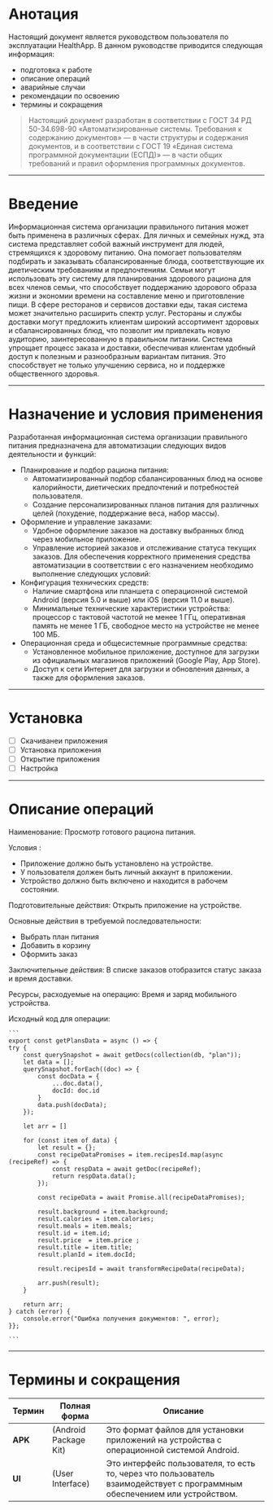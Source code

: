 # Анотация
Настоящий документ является руководством пользователя по эксплуатации HealthApp.
В данном руководстве приводится следующая информация:
* подготовка к работе
* описание операций
* аварийные случаи
* рекомендации по освоению
* термины и сокращения

> Настоящий документ разработан в соответствии с ГОСТ 34 РД 50-34.698-90 «Автоматизированные системы. Требования к содержанию документов» — в части структуры и содержания документов, и в соответствии с ГОСТ 19 «Единая система программной документации (ЕСПД)» — в части общих требований и правил оформления программных документов.

------------------------------------------------------------------------------------------
# Введение
Информационная система организации правильного питания может быть применена в различных сферах.
Для личных и семейных нужд, эта система представляет собой важный инструмент для людей, стремящихся к здоровому питанию. Она помогает пользователям подбирать и заказывать сбалансированные блюда, соответствующие их диетическим требованиям и предпочтениям. Семьи могут использовать эту систему для планирования здорового рациона для всех членов семьи, что способствует поддержанию здорового образа жизни и экономии времени на составление меню и приготовление пищи.
В сфере ресторанов и сервисов доставки еды, такая система может значительно расширить спектр услуг. Рестораны и службы доставки могут предложить клиентам широкий ассортимент здоровых и сбалансированных блюд, что позволит им привлекать новую аудиторию, заинтересованную в правильном питании. Система упрощает процесс заказа и доставки, обеспечивая клиентам удобный доступ к полезным и разнообразным вариантам питания. Это способствует не только улучшению сервиса, но и поддержке общественного здоровья.

------------------------------------------------------------------------------------------
# Назначение и условия применения 
Разработанная информационная система организации правильного питания предназначена для автоматизации следующих видов деятельности и функций:
- Планирование и подбор рациона питания:
  * Автоматизированный подбор сбалансированных блюд на основе калорийности, диетических предпочтений и потребностей пользователя.
  * Создание персонализированных планов питания для различных целей (похудение, поддержание веса, набор массы).
- Оформление и управление заказами:
  * Удобное оформление заказов на доставку выбранных блюд через мобильное приложение.
  * Управление историей заказов и отслеживание статуса текущих заказов.
Для обеспечения корректного применения средства автоматизации в соответствии с его назначением необходимо выполнение следующих условий:
- Конфигурация технических средств:
  * Наличие смартфона или планшета с операционной системой Android (версия 5.0 и выше) или iOS (версия 11.0 и выше).
  * Минимальные технические характеристики устройства: процессор с тактовой частотой не менее 1 ГГц, оперативная память не менее 1 ГБ, свободное место на устройстве не менее 100 МБ.
- Операционная среда и общесистемные программные средства:
  * Установленное мобильное приложение, доступное для загрузки из официальных магазинов приложений (Google Play, App Store).
  * Доступ к сети Интернет для загрузки и обновления данных, а также для оформления заказов.

------------------------------------------------------------------------------------------
# Установка
- [ ] Скачиванеи приложения
- [ ] Установка приложения
- [ ] Открытие приложения
- [ ] Настройка

------------------------------------------------------------------------------------------
# Описание операций
Наименование: Просмотр готового рациона питания.

Условия :
  * Приложение должно быть установлено на устройстве. 
  * У пользователя должен быть личный аккаунт в приложении.
  * Устройство должно быть включено и находится в рабочем состоянии.

Подготовительные действия: Открыть приложение на устройстве.

Основные действия в требуемой последовательности:
  * Выбрать план питания
  * Добавить в корзину 
  * Оформить заказ

Заключительные действия: В списке заказов отобразится статус заказа и время доставки.

Ресурсы, расходуемые на операцию: Время и заряд мобильного устройства.

Исходный код для операции: 

    ```
    export const getPlansData = async () => {
    try {
        const querySnapshot = await getDocs(collection(db, "plan"));
        let data = [];
        querySnapshot.forEach((doc) => {
            const docData = {
                ...doc.data(),
                docId: doc.id
            }
            data.push(docData);
        });

        let arr = []

        for (const item of data) {
            let result = {};
            const recipeDataPromises = item.recipesId.map(async (recipeRef) => {
                const respData = await getDoc(recipeRef);
                return respData.data();
            });

            const recipeData = await Promise.all(recipeDataPromises);

            result.background = item.background;
            result.calories = item.calories;
            result.meals = item.meals;
            result.id = item.id;
            result.price  = item.price ;
            result.title = item.title;
            result.planId = item.docId;

            result.recipesId = await transformRecipeData(recipeData);

            arr.push(result);
        }

        return arr;
    } catch (error) {
        console.error("Ошибка получения документов: ", error);
    }};
    
    ```

------------------------------------------------------------------------------------------
# Термины и сокращения
| **Термин** | **Полная форма** | **Описание** |
| ---------- | ---------------- | ------------ |
| **APK**    | (Android Package Kit) | Это формат файлов для установки приложений на устройства с операционной системой Android. |
| **UI**     | (User Interface) | Это интерфейс пользователя, то есть то, через что пользователь взаимодействует с программным обеспечением или устройством. |

